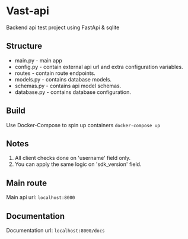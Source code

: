 # Vast-api 

Backend api test project using FastApi & sqlite 

## Structure
- main.py - main app 
- config.py - contain external api url and extra configuration variables.
- routes - contain route endpoints.
- models.py - contains database models. 
- schemas.py - contains api model schemas.
- database.py - contains database configuration.

## Build 
Use Docker-Compose to spin up containers `docker-compose up`

## Notes
1. All client checks done on 'username' field only.
2. You can apply the same logic on 'sdk_version' field.

## Main route
Main api url: `localhost:8000`

## Documentation
Documentation url:  `localhost:8000/docs`



